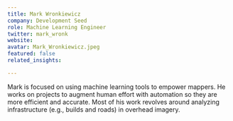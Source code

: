 ```yaml
---
title: Mark Wronkiewicz
company: Development Seed
role: Machine Learning Engineer
twitter: mark_wronk
website:
avatar: Mark_Wronkiewicz.jpeg
featured: false
related_insights:

---
```

Mark is focused on using machine learning tools to empower mappers. He works on projects to augment  human effort with automation so they are more efficient and accurate. Most of his work revolves around analyzing infrastructure (e.g., builds and roads) in overhead imagery.

